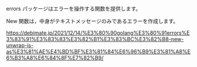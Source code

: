 errors パッケージはエラーを操作する関数を提供します。

New 関数は，中身がテキストメッセージのみであるエラーを作成します。

https://debimate.jp/2021/12/14/%E3%80%90golang%E3%80%91errors%E3%83%91%E3%83%83%E3%82%B1%E3%83%BC%E3%82%B8-new-unwrap-is-as%E3%81%AE%E4%BD%BF%E3%81%84%E6%96%B9%E3%81%A8%E6%B3%A8%E6%84%8F%E7%82%B9/